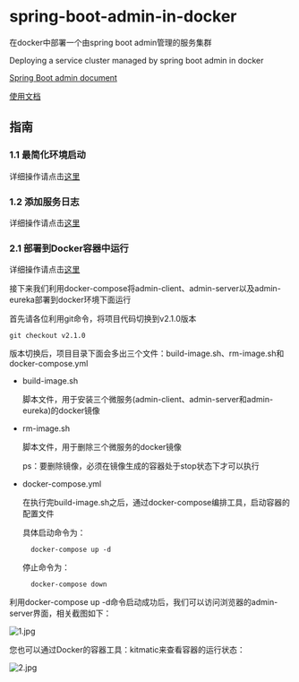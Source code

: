 # spring-boot-admin-in-docker
在docker中部署一个由spring boot admin管理的服务集群 

Deploying a service cluster managed by spring boot admin in docker

[Spring Boot admin document](http://codecentric.github.io/spring-boot-admin/2.0.2/#getting-started)

[使用文档](https://github.com/liumapp/spring-boot-admin-in-docker/wiki)

## 指南

### 1.1 最简化环境启动

详细操作请点击[这里](https://github.com/liumapp/spring-boot-admin-in-docker/wiki/1.1-%E6%9C%80%E7%AE%80%E5%8C%96%E7%8E%AF%E5%A2%83%E5%90%AF%E5%8A%A8)

### 1.2 添加服务日志

详细操作请点击[这里](https://github.com/liumapp/spring-boot-admin-in-docker/wiki/1.2-%E6%B7%BB%E5%8A%A0%E6%9C%8D%E5%8A%A1%E6%97%A5%E5%BF%97)

### 2.1 部署到Docker容器中运行

详细操作请点击[这里](https://github.com/liumapp/spring-boot-admin-in-docker/wiki/2.1-%E9%83%A8%E7%BD%B2%E5%88%B0Docker%E5%AE%B9%E5%99%A8%E4%B8%AD%E8%BF%90%E8%A1%8C)

接下来我们利用docker-compose将admin-client、admin-server以及admin-eureka部署到docker环境下面运行

首先请各位利用git命令，将项目代码切换到v2.1.0版本

    git checkout v2.1.0
    
版本切换后，项目目录下面会多出三个文件：build-image.sh、rm-image.sh和docker-compose.yml

* build-image.sh

    脚本文件，用于安装三个微服务(admin-client、admin-server和admin-eureka)的docker镜像
    
* rm-image.sh    

    脚本文件，用于删除三个微服务的docker镜像
    
    ps：要删除镜像，必须在镜像生成的容器处于stop状态下才可以执行
    
* docker-compose.yml

    在执行完build-image.sh之后，通过docker-compose编排工具，启动容器的配置文件
    
    具体启动命令为：
    
        docker-compose up -d
        
    停止命令为：
    
        docker-compose down
        
利用docker-compose up -d命令启动成功后，我们可以访问浏览器的admin-server界面，相关截图如下：

![1.jpg](https://github.com/liumapp/spring-boot-admin-in-docker/blob/master/pic/version2.1-1.jpg)

您也可以通过Docker的容器工具：kitmatic来查看容器的运行状态：

![2.jpg](https://github.com/liumapp/spring-boot-admin-in-docker/blob/master/pic/version2.1-2.jpg)
                        


           